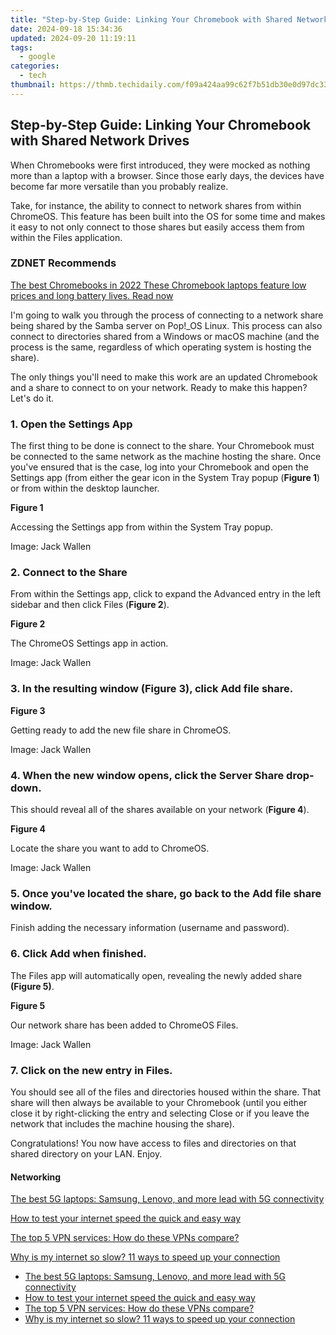 ```yaml
---
title: "Step-by-Step Guide: Linking Your Chromebook with Shared Network Drives"
date: 2024-09-18 15:34:36
updated: 2024-09-20 11:19:11
tags:
  - google
categories:
  - tech
thumbnail: https://thmb.techidaily.com/f09a424aa99c62f7b51db30e0d97dc33c8611de88afaf819d747680f631cd289.jpg
---
```


## Step-by-Step Guide: Linking Your Chromebook with Shared Network Drives

When Chromebooks were first introduced, they were mocked as nothing more than a laptop with a browser. Since those early days, the devices have become far more versatile than you probably realize. 

Take, for instance, the ability to connect to network shares from within ChromeOS. This feature has been built into the OS for some time and makes it easy to not only connect to those shares but easily access them from within the Files application.

### **ZDNET** Recommends

[The best Chromebooks in 2022 These Chromebook laptops feature low prices and long battery lives.  Read now](https://www.zdnet.com/article/best-chromebook-laptop/)

I'm going to walk you through the process of connecting to a network share being shared by the Samba server on Pop!\_OS Linux. This process can also connect to directories shared from a Windows or macOS machine (and the process is the same, regardless of which operating system is hosting the share).

The only things you'll need to make this work are an updated Chromebook and a share to connect to on your network. Ready to make this happen? Let's do it.

### 1\. Open the Settings App

The first thing to be done is connect to the share. Your Chromebook must be connected to the same network as the machine hosting the share. Once you've ensured that is the case, log into your Chromebook and open the Settings app (from either the gear icon in the System Tray popup (**Figure 1**) or from within the desktop launcher.

**Figure 1**

Accessing the Settings app from within the System Tray popup.

Image: Jack Wallen

### 2\. Connect to the Share

From within the Settings app, click to expand the Advanced entry in the left sidebar and then click Files (**Figure 2**).

**Figure 2**

The ChromeOS Settings app in action.

Image: Jack Wallen

### 3\. In the resulting window (**Figure 3**), click **Add file share**.

**Figure 3**

Getting ready to add the new file share in ChromeOS.

Image: Jack Wallen

### 4\. When the new window opens, click the **Server Share** drop-down.

This should reveal all of the shares available on your network (**Figure 4**).

**Figure 4**

Locate the share you want to add to ChromeOS.

Image: Jack Wallen

### 5\. Once you've located the share, go back to the **Add file share window.** 

Finish adding the necessary information (username and password). 

### 6\. Click **Add** when finished. 

The Files app will automatically open, revealing the newly added share **(Figure 5)**.

**Figure 5**

Our network share has been added to ChromeOS Files.

Image: Jack Wallen

### 7\. Click on the new entry in Files. 

You should see all of the files and directories housed within the share. That share will then always be available to your Chromebook (until you either close it by right-clicking the entry and selecting Close or if you leave the network that includes the machine housing the share).

Congratulations! You now have access to files and directories on that shared directory on your LAN. Enjoy.

#### Networking

[The best 5G laptops: Samsung, Lenovo, and more lead with 5G connectivity](https://www.zdnet.com/article/best-5g-laptop/ "The best 5G laptops: Samsung, Lenovo, and more lead with 5G connectivity")

[How to test your internet speed the quick and easy way](https://www.zdnet.com/article/how-to-test-your-internet-speed-the-quick-and-easy-way/ "How to test your internet speed the quick and easy way")

[The top 5 VPN services: How do these VPNs compare?](https://www.zdnet.com/article/best-vpn/ "The top 5 VPN services: How do these VPNs compare?")

[Why is my internet so slow? 11 ways to speed up your connection](https://www.zdnet.com/article/10-ways-to-speed-up-your-internet-connection-today/ "Why is my internet so slow? 11 ways to speed up your connection")

* [The best 5G laptops: Samsung, Lenovo, and more lead with 5G connectivity](https://www.zdnet.com/article/best-5g-laptop/ "The best 5G laptops: Samsung, Lenovo, and more lead with 5G connectivity")
* [How to test your internet speed the quick and easy way](https://www.zdnet.com/article/how-to-test-your-internet-speed-the-quick-and-easy-way/ "How to test your internet speed the quick and easy way")
* [The top 5 VPN services: How do these VPNs compare?](https://www.zdnet.com/article/best-vpn/ "The top 5 VPN services: How do these VPNs compare?")
* [Why is my internet so slow? 11 ways to speed up your connection](https://www.zdnet.com/article/10-ways-to-speed-up-your-internet-connection-today/ "Why is my internet so slow? 11 ways to speed up your connection")

<ins class="adsbygoogle"
     style="display:block"
     data-ad-format="autorelaxed"
     data-ad-client="ca-pub-7571918770474297"
     data-ad-slot="1223367746"></ins>



<ins class="adsbygoogle"
     style="display:block"
     data-ad-client="ca-pub-7571918770474297"
     data-ad-slot="8358498916"
     data-ad-format="auto"
     data-full-width-responsive="true"></ins>
